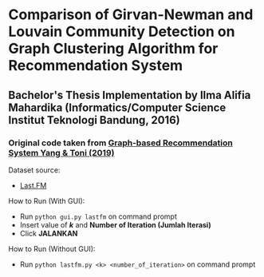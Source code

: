 # Comparison of Girvan-Newman and Louvain Community Detection on Graph Clustering Algorithm for Recommendation System
## Bachelor's Thesis Implementation by Ilma Alifia Mahardika (Informatics/Computer Science Institut Teknologi Bandung, 2016)
### Original code taken from [Graph-based Recommendation System Yang & Toni (2019)](https://github.com/LASP-UCL/Graph-Based-Recommender)

Dataset source: 
* [Last.FM](https://grouplens.org/datasets/hetrec-2011/)

How to Run (With GUI):
* Run `python gui.py lastfm` on command prompt
* Insert value of ***k*** and **Number of Iteration (Jumlah Iterasi)**
* Click **JALANKAN**

How to Run (Without GUI):
* Run `python lastfm.py <k> <number_of_iteration>` on command prompt